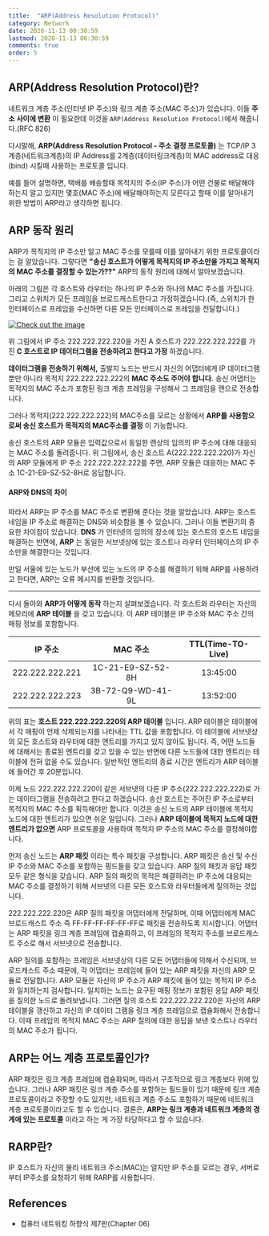 ```yaml
---
title:  "ARP(Address Resolution Protocol)"
category: Network
date: 2020-11-13 00:30:59
lastmod: 2020-11-13 00:30:59
comments: true
order: 5
---
```



## ARP(Address Resolution Protocol)란?
네트워크 계층 주소(인터넷 IP 주소)와 링크 계층 주소(MAC 주소)가 있습니다. 이들 __주소 사이에 변환__ 이 필요한데 이것을 `ARP(Address Resolution Protocol)`에서 해줍니다.(RFC 826)

다시말해, __ARP(Address Resolution Protocol - 주소 결정 프로토콜)__ 는 TCP/IP 3계층(네트워크계층)의 IP Address를 2계층(데이터링크계층)의 MAC address로 대응(bind) 시킬때 사용하는 프로토콜 입니다.

예를 들어 설명하면, 택배를 배송할때 목적지의 주소(IP 주소)가 어떤 건물로 배달해야하는지 알고 있지만 몇호(MAC 주소)에 배달해야하는지 모른다고 할때 이를 알아내기 위한 방법이 ARP라고 생각하면 됩니다. 

## ARP 동작 원리
ARP가 목적지의 IP 주소만 알고 MAC 주소를 모를때 이를 알아내기 위한 프로토콜이라는 걸 알았습니다. 그렇다면 __"송신 호스트가 어떻게 목적지의 IP 주소만을 가지고 목적지의 MAC 주소를 결정할 수 있는가??"__ ARP의 동작 원리에 대해서 알아보겠습니다.

아래의 그림은 각 호스트와 라우터는 하나의 IP 주소와 하나의 MAC 주소를 가집니다. 그리고 스위치가 모든 프레임을 브로드캐스트한다고 가정하겠습니다.(즉, 스위치가 한 인터페이스로 프레임을 수신하면 다른 모든 인터페이스로 프레임을 전달합니다.)

<a href="{{ site.baseurl }}{{ site.network_img }}/network-arp-flow.JPG" data-lightbox="falcon9-large" data-title="Check out the image">
  <img src="{{ site.baseurl }}{{ site.network_img }}/network-arp-flow.JPG" title="Check out the image">
</a>

위 그림에서 IP 주소 222.222.222.220을 가진 A 호스트가 222.222.222.222를 가진 __C 호스트로 IP 데이터그램을 전송하려고 한다고 가정__ 하겠습니다.

__데이터그램을 전송하기 위해서,__ 출발지 노드는 반드시 자신의 어댑터에게 IP 데이터그램뿐만 아니라 목적지 222.222.222.222의 __MAC 주소도 주어야 합니다.__ 송신 어댑터는 목적지의 MAC 주소가 포함된 링크 계층 프레임을 구성해서 그 프레임을 랜으로 전송합니다.

그러나 목적지(222.222.222.222)의 MAC주소를 모르는 상황에서 __ARP를 사용함으로써 송신 호스트가 목적지의 MAC주소를 결정__ 이 가능합니다.

송신 호스트의 ARP 모듈은 입력값으로서 동일한 랜상의 임의의 IP 주소에 대해 대응되는 MAC 주소를 돌려줍니다. 위 그림에서, 송신 호스트 A(222.222.222.220)가 자신의 ARP 모듈에게 IP 주소 222.222.222.222를 주면, ARP 모듈은 대응하는 MAC 주소 1C-21-E9-SZ-52-8H로 응답합니다.

#### ARP와 DNS의 차이
따라서 ARP는 IP 주소를 MAC 주소로 변환해 준다는 것을 알았습니다. ARP는 호스트 네임을 IP 주소로 해결하는 DNS와 비슷함을 볼 수 있습니다. 그러나 이들 변환기의 중요한 차이점이 있습니다. __DNS__ 가 인터넷의 임의의 장소에 있는 호스트의 호스트 네임을 해결하는 반면에, __ARP__ 는 동일한 서브넷상에 있는 호스트나 라우터 인터페이스의 IP 주소만을 해결한다는 것입니다. 

만일 서울에 있는 노드가 부산에 있는 노드의 IP 주소를 해결하기 위해 ARP를 사용하려고 한다면, ARP는 오류 메시지를 반환할 것입니다.

---

다시 돌아와 __ARP가 어떻게 동작__ 하는지 살펴보겠습니다. 각 호스트와 라우터는 자신의 메모리에 __ARP 테이블__ 을 갖고 있습니다. 이 ARP 테이블은 IP 주소와 MAC 주소 간의 매핑 정보를 포함합니다.

| IP 주소 | MAC 주소 | TTL(Time-TO-Live) |
|:--------:|:--------:|:--------:|
| 222.222.222.221 | 1C-21-E9-SZ-52-8H | 13:45:00 |
| 222.222.222.223 | 3B-72-Q9-WD-41-9L | 13:52:00 |

위의 표는 __호스트 222.222.222.220의 ARP 테이블__ 입니다. ARP 테이블은 테이블에서 각 매핑이 언제 삭제되는지를 나타내는 TTL 값을 포함합니다. 이 테이블에 서브넷상의 모든 호스트와 라우터에 대한 엔트리를 가지고 있지 않아도 됩니다. 즉, 어떤 노드들에 대해서는 종료된 엔트리를 갖고 있을 수 있는 반면에 다른 노드들에 대한 엔트리는 테이블에 전혀 없을 수도 있습니다. 일반적인 엔트리의 종료 시간은 엔트리가 ARP 테이블에 들어간 후 20분입니다.

이제 노드 222.222.222.220이 같은 서브넷의 다른 IP 주소(222.222.222.222)로 가는 데이터그램을 전송하려고 한다고 하겠습니다. 송신 호스트는 주어진 IP 주소로부터 목적지의 MAC 주소를 획득해야만 합니다. 이것은 송신 노드의 ARP 테이블에 목적지 노드에 대한 엔트리가 있으면 쉬운 일입니다. 그러나 __ARP 테이블에 목적지 노드에 대한 엔트리가 없으면__ ARP 프로토콜을 사용하여 목적지 IP 주소의 MAC 주소를 결정해야합니다.

먼저 송신 노드는 __ARP 패킷__ 이라는 특수 패킷을 구성합니다. ARP 패킷은 송신 및 수신 IP 주소와 MAC 주소를 포함하는 핑드들을 갖고 있습니다. ARP 질의 패킷과 응답 패킷 모두 같은 형식을 갖습니다. ARP 질의 패킷의 목적은 해결하려는 IP 주소에 대응되는 MAC 주소를 결정하기 위해 서브넷의 다른 모든 호스트와 라우터들에게 질의하는 것입니다.

222.222.222.220은 ARP 질의 패킷을 어댑터에게 전달하며, 이때 어댑터에게 MAC 브로드캐스트 주소 즉 FF-FF-FF-FF-FF-FF로 패킷을 전송하도록 지시합니다. 어댑터는 ARP 패킷을 링크 계층 프레임에 캡슐화하고, 이 프레임의 목적지 주소를 브로드캐스트 주소로 해서 서브넷으로 전송합니다. 

ARP 질의를 포함하는 프레임은 서브넷상의 다른 모든 어댑터들에 의해서 수신되며, 브로드캐스트 주소 때문에, 각 어댑터는 프레임에 들어 있는 ARP 패킷을 자신의 ARP 모듈로 전달합니다. ARP 모듈은 자신의 IP 주소가 ARP 패킷에 들어 있는 목적지 IP 주소와 일치하는지 검사합니다. 일치하는 노드는 요구된 매핑 정보가 포함된 응답 ARP 패킷을 질의한 노드로 돌려보냅니다. 그러면 질의 호스트 222.222.222.220은 자신의 ARP 테이블을 갱신하고 자신의 IP 데이터 그램을 링크 계층 프레임으로 캡슐화해서 전송합니다. 이때 프레임의 목적지 MAC 주소는 ARP 질의에 대한 응답을 보낸 호스트나 라우터의 MAC 주소가 됩니다.


## ARP는 어느 계층 프로토콜인가?
ARP 패킷은 링크 계층 프레임에 캡슐화되며, 따라서 구조적으로 링크 계층보다 위에 있습니다. 그러나 ARP 패킷은 링크 계층 주소를 포함하는 필드들이 있기 때문에 링크 계층 프로토콜이라고 주장할 수도 있지만, 네트워크 계층 주소도 포함하기 때문에 네트워크 계층 프로토콜이라고도 할 수 있습니다. 결론은, __ARP는 링크 계층과 네트워크 계층의 경계에 있는 프로토콜__ 이라고 하는 게 가장 타당하다고 할 수 있습니다.

## RARP란?
IP 호스트가 자신의 물리 네트워크 주소(MAC)는 알지만 IP 주소를 모르는 경우, 서버로부터 IP주소를 요청하기 위해 RARP를 사용합니다.

## References
* 컴퓨터 네트워킹 하향식 제7판(Chapter 06)